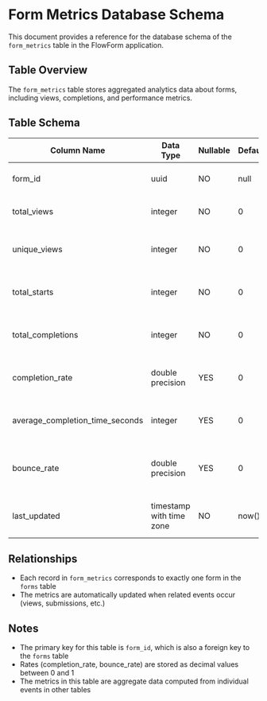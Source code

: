 # Form Metrics Database Schema

This document provides a reference for the database schema of the `form_metrics` table in the FlowForm application.

## Table Overview

The `form_metrics` table stores aggregated analytics data about forms, including views, completions, and performance metrics.

## Table Schema

| Column Name                    | Data Type                | Nullable | Default | Description                             |
|--------------------------------|--------------------------|----------|---------|----------------------------------------|
| form_id                        | uuid                     | NO       | null    | Primary key, references forms.id        |
| total_views                    | integer                  | NO       | 0       | Total number of form views              |
| unique_views                   | integer                  | NO       | 0       | Number of unique visitors to the form   |
| total_starts                   | integer                  | NO       | 0       | Number of times the form was started    |
| total_completions              | integer                  | NO       | 0       | Number of completed form submissions    |
| completion_rate                | double precision         | YES      | 0       | Percentage of starts that completed     |
| average_completion_time_seconds| integer                  | YES      | 0       | Average time to complete the form       |
| bounce_rate                    | double precision         | YES      | 0       | Percentage of visitors who left without interaction |
| last_updated                   | timestamp with time zone | NO       | now()   | When the metrics were last updated      |

## Relationships

- Each record in `form_metrics` corresponds to exactly one form in the `forms` table
- The metrics are automatically updated when related events occur (views, submissions, etc.)

## Notes

- The primary key for this table is `form_id`, which is also a foreign key to the `forms` table
- Rates (completion_rate, bounce_rate) are stored as decimal values between 0 and 1
- The metrics in this table are aggregate data computed from individual events in other tables
